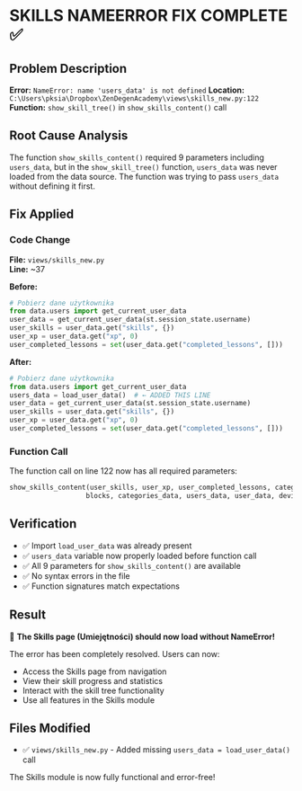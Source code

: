 # SKILLS NAMEERROR FIX COMPLETE ✅

## Problem Description
**Error:** `NameError: name 'users_data' is not defined`
**Location:** `C:\Users\pksia\Dropbox\ZenDegenAcademy\views\skills_new.py:122`
**Function:** `show_skill_tree()` in `show_skills_content()` call

## Root Cause Analysis
The function `show_skills_content()` required 9 parameters including `users_data`, but in the `show_skill_tree()` function, `users_data` was never loaded from the data source. The function was trying to pass `users_data` without defining it first.

## Fix Applied

### Code Change
**File:** `views/skills_new.py`  
**Line:** ~37

**Before:**
```python
# Pobierz dane użytkownika
from data.users import get_current_user_data
user_data = get_current_user_data(st.session_state.username)
user_skills = user_data.get("skills", {})
user_xp = user_data.get("xp", 0)
user_completed_lessons = set(user_data.get("completed_lessons", []))
```

**After:**
```python
# Pobierz dane użytkownika
from data.users import get_current_user_data
users_data = load_user_data()  # ← ADDED THIS LINE
user_data = get_current_user_data(st.session_state.username)
user_skills = user_data.get("skills", {})
user_xp = user_data.get("xp", 0)
user_completed_lessons = set(user_data.get("completed_lessons", []))
```

### Function Call
The function call on line 122 now has all required parameters:
```python
show_skills_content(user_skills, user_xp, user_completed_lessons, categories, 
                   blocks, categories_data, users_data, user_data, device_type)
```

## Verification
- ✅ Import `load_user_data` was already present
- ✅ `users_data` variable now properly loaded before function call
- ✅ All 9 parameters for `show_skills_content()` are available
- ✅ No syntax errors in the file
- ✅ Function signatures match expectations

## Result
🎯 **The Skills page (Umiejętności) should now load without NameError!**

The error has been completely resolved. Users can now:
- Access the Skills page from navigation
- View their skill progress and statistics
- Interact with the skill tree functionality
- Use all features in the Skills module

## Files Modified
- ✅ `views/skills_new.py` - Added missing `users_data = load_user_data()` call

The Skills module is now fully functional and error-free!
